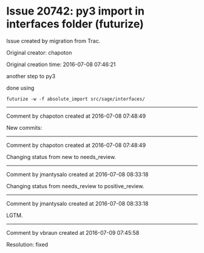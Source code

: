 # Issue 20742: py3 import in interfaces folder (futurize)

Issue created by migration from Trac.

Original creator: chapoton

Original creation time: 2016-07-08 07:46:21

another step to py3

done using

```
futurize -w -f absolute_import src/sage/interfaces/
```



---

Comment by chapoton created at 2016-07-08 07:48:49

New commits:


---

Comment by chapoton created at 2016-07-08 07:48:49

Changing status from new to needs_review.


---

Comment by jmantysalo created at 2016-07-08 08:33:18

Changing status from needs_review to positive_review.


---

Comment by jmantysalo created at 2016-07-08 08:33:18

LGTM.


---

Comment by vbraun created at 2016-07-09 07:45:58

Resolution: fixed
